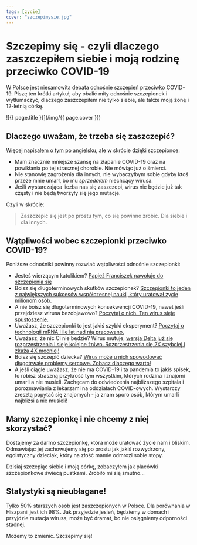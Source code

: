 ```yaml
---
tags: [zycie]
cover: "szczepimysie.jpg"
---
```


# Szczepimy się - czyli dlaczego zaszczepiłem siebie i moją rodzinę przeciwko COVID-19

W Polsce jest niesamowita debata odnośnie szczepień przeciwko COVID-19. Piszę ten krótki artykuł, aby obalić mity odnośnie szczepionek i wytłumaczyć, dlaczego zaszczepiłem nie tylko siebie, ale także moją żonę i 12-letnią córkę.

<!--More-->

![{{ page.title }}](/img/{{ page.cover }})

## Dlaczego uważam, że trzeba się zaszczepić?

[Więcej napisałem o tym po angielsku](/vaccine), ale w skrócie dzięki szczepionce:

* Mam znacznie mniejsze szansę na złapanie COVID-19 oraz na powikłania po tej strasznej chorobie. Nie mówiąc już o śmierci.
* Nie stanowię zagrożenia dla innych, nie wybaczyłbym sobie gdyby ktoś przeze mnie umarł, bo mu *sprzedałem* niechcący wirusa.
* Jeśli wystarczająca liczba nas się zaszczepi, wirus nie będzie już tak częsty i nie będą tworzyły się jego mutacje.

Czyli w skrócie:

> Zaszczepić się jest po prostu tym, co się powinno zrobić. Dla siebie i dla innych.

## Wątpliwości wobec szczepionki przeciwko COVID-19?

Poniższe odnośniki powinny rozwiać wątpliwości odnośnie szczepionki:

* Jesteś wierzącym katolikiem? [Papież Franciszek nawołuje do szczepienia się](https://www.vaticannews.va/pl/papiez/news/2021-01/papiez-zacheca-do-sczepien-i-zapowiada-kiedy-sam-sie-zaszczepi.html)
* Boisz się długoterminowych skutków szczepionek? [Szczepionki to jeden z największych sukcesów współczesnej nauki, który uratował życie milionom osób.](https://pl.wikipedia.org/wiki/Szczepionka)
* A nie boisz się długoterminowych konsekwencji COVID-19, nawet jeśli przejdziesz wirusa bezobjawowo? [Poczytaj o nich. Ten wirus sieje spustoszenie.](https://pl.wikipedia.org/wiki/COVID-19)
* Uważasz, że szczepionki to jest jakiś szybki eksperyment? [Poczytaj o technologii mRNA i ile lat nad nią pracowano.](https://pl.wikipedia.org/wiki/MRNA)
* Uważasz, że nic Ci nie będzie? Wirus mutuje, [wersja Delta już się rozprzestrzenia i sieje kolejne żniwo. Rozprzestrzenia się 2X szybciej i zkaża 4X mocniej!](https://tvn24.pl/swiat/wariant-delta-koronawirusa-objawy-szczepionki-przypadki-w-polsce-5122689)
* Boisz się szczepić dziecka? [Wirus może u nich spowodować długotrwałe problemy sercowe. Zobacz dlaczego warto!](https://www.medonet.pl/porozmawiajmyoszczepionce/szczepionka-na-covid-19,szczepienia-na-covid-19-u-dzieci-12---przewodnik-dla-rodzicow,artykul,93788601.html)
* A jeśli ciągle uważasz, że nie ma COVID-19 i ta pandemia to jakiś spisek, to robisz straszną przykrość tym wszystkim, których rodzina i znajomi umarli a nie musieli. Zachęcam do odwiedzenia najbliższego szpitala i porozmawiania z lekarzami na oddziałach COVID-owych. Wystarczy zresztą popytać się znajomych - ja znam sporo osób, którym umarli najbliżsi a nie musieli!

## Mamy szczepionkę i nie chcemy z niej skorzystać?

Dostajemy za darmo szczepionkę, która może uratować życie nam i bliskim. Odmawiając jej zachowujemy się po prostu jak jakiś rozwydrzony, egoistyczny dzieciak, który na złość mamie odmrozi sobie stopy.

Dzisiaj szczepiąc siebie i moją córkę, zobaczyłem jak placówki szczepionkowe świecą pustkami. Zrobiło mi się smutno…

## Statystyki są nieubłagane!

Tylko 50% starszych osób jest zaszczepionych w Polsce. Dla porównania w Hiszpanii jest ich 98%. Jak przyjedzie jesień, będziemy w domach i przyjdzie mutacja wirusa, może być dramat, bo nie osiągniemy odporności stadnej.

Możemy to zmienić. Szczepimy się!

[n]: https://michael.gratis/nozbe_pl
[np]: https://michael.gratis/nozbepersonal_pl